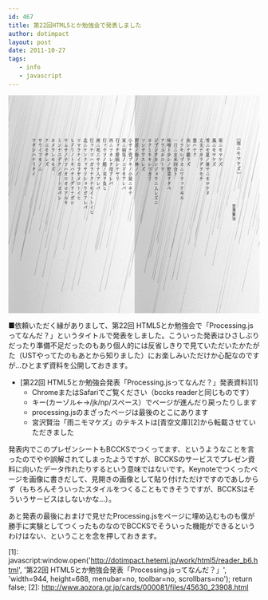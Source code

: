 ```yaml
---
id: 467
title: 第22回HTML5とか勉強会で発表しました
author: dotimpact
layout: post
date: 2011-10-27
tags:
   - info
   - javascript
---
```

<img style="display:block; margin-left:auto; margin-right:auto;" src="/hexo/images/wp-content/uploads/2011/10/スクリーンショット-2011-10-27-14.23.29.png" alt="スクリーンショット 2011 10 27 14 23 29" title="スクリーンショット 2011-10-27 14.23.29.png" border="0" width="600" height="437" />

■依頼いただく縁がありまして、第22回 HTML5とか勉強会で「Processing.jsってなんだ？」というタイトルで発表をしました。こういった発表はひさしぶりだったり準備不足だったのもあり個人的には反省しきりで見ていただいたかたがた（USTやってたのもあとから知りました）にお楽しみいただけか心配なのですが…ひとまず資料を公開しておきます。

  * [第22回 HTML5とか勉強会発表「Processing.jsってなんだ？」発表資料][1] 
      * ChromeまたはSafariでご覧ください（bccks readerと同じものです）
      * キー(カーゾル←→/jk/np/スペース）でページが進んだり戻ったりします
      * processing.jsのまざったページは最後のとこにあります
      * 宮沢賢治「雨ニモマケズ」のテキストは[青空文庫][2]から転載させていただきました

発表内でこのプレゼンシートもBCCKSでつくってます、というようなことを言ったのでやや誤解されてしまったようですが、BCCKSのサービスでプレゼン資料に向いたデータ作れたりするという意味ではないです。Keynoteでつくったページを画像に書きだして、見開きの画像として貼り付けただけですのであしからず（もちろんそういったスタイルをつくることもできそうですが、BCCKSはそういうサービスはしないかな…）。

あと発表の最後におまけで見せたProcessing.jsをページに埋め込むものも僕が勝手に実験としてつくったものなのでBCCKSでそういった機能ができるというわけはない、ということを念を押しておきます。

 [1]: javascript:window.open('http://dotimpact.heteml.jp/work/html5/reader_b6.html', '第22回 HTML5とか勉強会発表「Processing.jsってなんだ？」', 'width=944, height=688, menubar=no, toolbar=no, scrollbars=no'); return false;
 [2]: http://www.aozora.gr.jp/cards/000081/files/45630_23908.html

